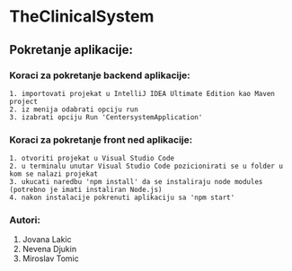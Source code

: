 # TheClinicalSystem

## Pokretanje aplikacije:
### Koraci za pokretanje backend aplikacije:
    1. importovati projekat u IntelliJ IDEA Ultimate Edition kao Maven project
    2. iz menija odabrati opciju run
    3. izabrati opciju Run 'CentersystemApplication'

### Koraci za pokretanje front ned aplikacije:
    1. otvoriti projekat u Visual Studio Code
    2. u terminalu unutar Visual Studio Code pozicionirati se u folder u kom se nalazi projekat
    3. ukucati naredbu 'npm install' da se instaliraju node modules (potrebno je imati instaliran Node.js)
    4. nakon instalacije pokrenuti aplikaciju sa 'npm start'

### Autori:

1. Jovana Lakic
2. Nevena Djukin
3. Miroslav Tomic
